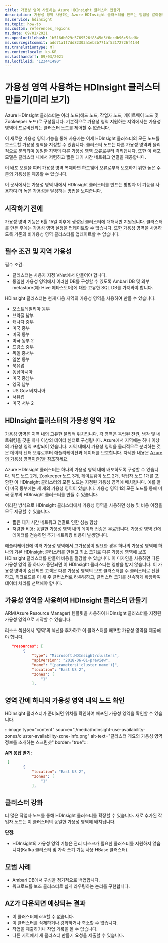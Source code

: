 ```yaml
---
title: 가용성 영역 사용하는 Azure HDInsight 클러스터 만들기
description: 가용성 영역 사용하는 Azure HDInsight 클러스터를 만드는 방법을 알아봅니다.
ms.service: hdinsight
ms.topic: how-to
ms.custom: references_regions
ms.date: 09/01/2021
ms.openlocfilehash: 1b516db029c5769526f8345d5f6ecdb96c5fad6c
ms.sourcegitcommit: add71a1f7dd82303a1eb3b771af53172726f4144
ms.translationtype: MT
ms.contentlocale: ko-KR
ms.lasthandoff: 09/03/2021
ms.locfileid: "123441490"
---
```

# <a name="create-an-hdinsight-cluster-that-uses-availability-zones-preview"></a>가용성 영역 사용하는 HDInsight 클러스터 만들기(미리 보기)

Azure HDInsight 클러스터는 여러 노드(헤드 노드, 작업자 노드, 게이트웨이 노드 및 Zookeeper 노드)로 구성됩니다. 기본적으로 가용성 영역 지원하는 지역에서는 가용성 영역이 프로비전되는 클러스터 노드를 제어할 수 없습니다. 

이 새로운 가용성 영역 기능을 통해 사용자는 이제 HDInsight 클러스터의 모든 노드를 호스트할 가용성 영역을 지정할 수 있습니다. 클러스터 노드는 다른 가용성 영역과 물리적으로 분리되며 동일한 지역의 다른 가용성 영역 오류로부터 격리됩니다. 또한 이 배포 모델은 클러스터 내에서 저렴하고 짧은 대기 시간 네트워크 연결을 제공합니다. 

이 배포 모델을 여러 가용성 영역 복제하면 하드웨어 오류로부터 보호하기 위한 높은 수준의 가용성을 제공할 수 있습니다.

이 문서에서는 가용성 영역 내에서 HDInsight 클러스터를 만드는 방법과 이 기능을 사용하여 더 높은 가용성을 달성하는 방법을 보여줍니다. 

## <a name="before-you-begin"></a>시작하기 전에
가용성 영역 기능은 6월 15일 이후에 생성된 클러스터에 대해서만 지원됩니다. 클러스터를 만든 후에는 가용성 영역 설정을 업데이트할 수 없습니다. 또한 가용성 영역을 사용하도록 기존의 비가용성 영역 클러스터를 업데이트할 수 없습니다.

## <a name="prerequisites-and-region-availability"></a>필수 조건 및 지역 가용성
필수 조건:

 - 클러스터는 사용자 지정 VNet에서 만들어야 합니다. 
 - 동일한 가용성 영역에서 이러한 DB를 구성할 수 있도록 Ambari DB 및 외부 metastore(예: Hive 메타스토어)에 대한 고유한 SQL DB를 가져와야 합니다. 

HDInsight 클러스터는 현재 다음 지역의 가용성 영역을 사용하여 만들 수 있습니다.

 - 오스트레일리아 동부
 - 브라질 남부
 - 캐나다 중부
 - 미국 중부
 - 미국 동부
 - 미국 동부 2
 - 프랑스 중부
 - 독일 중서부
 - 일본 동부
 - 북유럽
 - 동남아시아
 - 미국 중남부
 - 영국 남부
 - US Gov 버지니아
 - 서유럽
 - 미국 서부 2

## <a name="overview-of-availability-zones-for-hdinsight-clusters"></a>HDInsight 클러스터의 가용성 영역 개요

가용성 영역은 지역 내의 고유한 물리적 위치입니다. 각 영역은 독립된 전원, 냉각 및 네트워킹을 갖춘 하나 이상의 데이터 센터로 구성됩니다. Azure에서 지역에는 하나 이상의 가용성 영역 포함되어 있습니다. 지역 내에서 가용성 영역을 물리적으로 분리하는 것은 데이터 센터 오류로부터 애플리케이션과 데이터를 보호합니다. 자세한 내용은 [Azure의 가용성 영역이란?을 참조하세요.](../availability-zones/az-overview.md)

Azure HDInsight 클러스터는 하나의 가용성 영역 내에 배포하도록 구성할 수 있습니다. 헤드 노드 2개, Zookeeper 노드 3개, 게이트웨이 노드 2개, 작업자 노드 1개를 포함한 이 HDInsight 클러스터의 모든 노드는 지정된 가용성 영역에 배치됩니다.  예를 들어 미국 동부에는 세 개의 가용성 영역이 있습니다. 가용성 영역 1의 모든 노드를 통해 미국 동부의 HDInsight 클러스터를 만들 수 있습니다. 

이러한 방식으로 HDInsight 클러스터에서 가용성 영역을 사용하면 성능 및 비용 이점을 모두 제공할 수 있습니다. 

 - 짧은 대기 시간 네트워크 연결로 인한 성능 향상
 - 저렴한 비용: 동일한 가용성 영역 내의 데이터 전송은 무료입니다. 가용성 영역 간에 데이터를 전송하면 추가 네트워킹 비용이 발생합니다. 

애플리케이션에 여러 가용성 영역에서 고가용성이 필요한 경우 하나의 가용성 영역에 하나의 기본 HDInsight 클러스터를 만들고 최소 크기로 다른 가용성 영역에 보조 HDInsight 클러스터를 만들어 비용을 절감할 수 있습니다. 이 디자인을 사용하면 다른 가용성 영역 중 하나가 중단되면 이 HDInsight 클러스터는 영향을 받지 않습니다. 이 가용성 영역이 중단되면 고객은 다른 가용성 영역의 보조 클러스터를 주 클러스터로 전환하고, 워크로드를 이 새 주 클러스터로 라우팅하고, 클러스터 크기를 신속하게 확장하여 데이터 처리를 선택해야 합니다.   

## <a name="create-an-hdinsight-cluster-using-availability-zone"></a>가용성 영역을 사용하여 HDInsight 클러스터 만들기
ARM(Azure Resource Manager) 템플릿을 사용하여 HDInsight 클러스터를 지정된 가용성 영역으로 시작할 수 있습니다. 

리소스 섹션에서 '영역'의 섹션을 추가하고 이 클러스터를 배포할 가용성 영역을 제공해야 합니다. 

```json
   "resources": [
        {
            "type": "Microsoft.HDInsight/clusters",
            "apiVersion": "2018-06-01-preview",
            "name": "[parameters('cluster name')]",
            "location": "East US 2",
            "zones": [
                "1"
            ],
```
 
## <a name="verify-nodes-within-one-availability-zone-across-zones"></a>영역 간에 하나의 가용성 영역 내의 노드 확인
HDInsight 클러스터가 준비되면 위치를 확인하여 배포된 가용성 영역을 확인할 수 있습니다.

:::image type="content" source="./media/hdinsight-use-availability-zones/cluster-availability-zone-info.png" alt-text="클러스터 개요의 가용성 영역 정보를 소개하는 스크린샷" border="true":::

**API 응답 받기:** 

```json
 [
        {
            "location": "East US 2",
            "zones": [
                "1"
            ],
```

## <a name="scale-up-the-cluster"></a>클러스터 강화
더 많은 작업자 노드를 통해 HDInsight 클러스터를 확장할 수 있습니다. 새로 추가된 작업자 노드는 이 클러스터의 동일한 가용성 영역에 배치됩니다. 

**단점**: 

 - HDInsight의 가용성 영역 기능은 관리 디스크가 필요한 클러스터를 지원하지 않습니다(Kafka 클러스터 및 가속 쓰기 기능 사용 HBase 클러스터). 

## <a name="best-practices"></a>모범 사례

 - Ambari DB에서 구성을 정기적으로 백업합니다. 
 - 워크로드를 보조 클러스터로 쉽게 라우팅하는 논리를 구현합니다.

## <a name="when-az-goes-down-what-to-expect"></a>AZ가 다운되면 예상되는 결과
 - 이 클러스터에 ssh할 수 없습니다.
 - 이 클러스터를 삭제하거나 강화하거나 축소할 수 없습니다.
 - 작업을 제출하거나 작업 기록을 볼 수 없습니다.
 - 다른 지역에서 새 클러스터 만들기 요청을 제출할 수 있습니다.